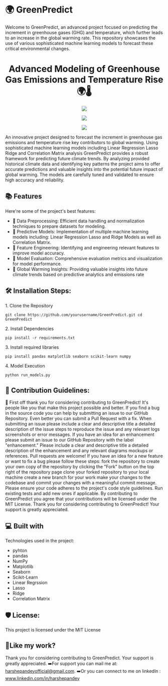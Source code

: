 # 🌍 GreenPredict
Welcome to GreenPredict, an advanced project focused on predicting the increment in greenhouse gases (GHG) and temperature, which further leads to an increase in the global warming rate. This repository showcases the use of various sophisticated machine learning models to forecast these critical environmental changes.
<h1 align="Center" id="title">Advanced Modeling of Greenhouse Gas Emissions and Temperature Rise 🌍🌡️</h1>

<p align="center"><img src="https://socialify.git.ci/harshepandeyofficial/GreenPredict/image?font=Rokkitt&language=1&name=1&owner=1&pattern=Floating%20Cogs&theme=Auto"></p>

<p align="center"><img src="https://upload.wikimedia.org/wikipedia/commons/thumb/8/88/Change_in_Average_Temperature.svg/1024px-Change_in_Average_Temperature.png"></p>

<p align="center"><img src="https://upload.wikimedia.org/wikipedia/commons/thumb/a/a0/20200324_Global_average_temperature_-_NASA-GISS_HadCrut_NOAA_Japan_BerkeleyE.svg/1280px-20200324_Global_average_temperature_-_NASA-GISS_HadCrut_NOAA_Japan_BerkeleyE.png"></p>

<p id="description">
  

<p id="description">An innovative project designed to forecast the increment in greenhouse gas emissions and temperature rise key contributors to global warming. Using sophisticated machine learning models including Linear Regression Lasso Ridge and Correlation Matrix analysis GreenPredict provides a robust framework for predicting future climate trends. By analyzing provided historical climate data and identifying key patterns the project aims to offer accurate predictions and valuable insights into the potential future impact of global warming. The models are carefully tuned and validated to ensure high accuracy and reliability.</p>

  
  
<h2>📚 Features</h2>

Here're some of the project's best features:

*   📌 Data Preprocessing: Efficient data handling and normalization techniques to prepare datasets for modeling.
*   📌 Predictive Models: Implementation of multiple machine learning models including: Linear Regression Lasso and Ridge Models as well as Correlation Matrix.
*   📌 Feature Engineering: Identifying and engineering relevant features to improve model accuracy.
*   📌 Model Evaluation: Comprehensive evaluation metrics and visualization for model performance.
*   📌 Global Warming Insights: Providing valuable insights into future climate trends based on predictive analytics and emissions rate

<h2>🛠️ Installation Steps:</h2>

<p>1. Clone the Repository</p>

```
git clone https://github.com/yourusername/GreenPredict.git cd GreenPredict
```

<p>2. Install Dependencies</p>

```
pip install -r requirements.txt
```

<p>3. Install required libraries</p>

```
pip install pandas matplotlib seaborn scikit-learn numpy
```

<p>4. Model Execution</p>

```
python run_models.py
```

<h2>🍰 Contribution Guidelines:</h2>

📌 First off thank you for considering contributing to GreenPredict! It's people like you that make this project possible and better. If you find a bug in the source code you can help by submitting an issue to our GitHub Repository. Even better you can submit a Pull Request with a fix. When submitting an issue please include a clear and descriptive title a detailed description of the issue steps to reproduce the issue and any relevant logs screenshots or error messages. If you have an idea for an enhancement please submit an issue to our GitHub Repository with the label "enhancement." Please include a clear and descriptive title a detailed description of the enhancement and any relevant diagrams mockups or references. Pull requests are welcome! If you have an idea for a new feature or want to fix a bug please follow these steps: fork the repository to create your own copy of the repository by clicking the "Fork" button on the top right of the repository page clone your forked repository to your local machine create a new branch for your work make your changes to the codebase and commit your changes with a meaningful commit message. Please ensure your code adheres to the project's code style guidelines. Run existing tests and add new ones if applicable. By contributing to GreenPredict you agree that your contributions will be licensed under the MIT License. Thank you for considering contributing to GreenPredict! Your support is greatly appreciated.

  
  
<h2>💻 Built with</h2>

Technologies used in the project:

*   pyhton
*   pandas
*   NumPy
*   Matplotlib
*   Seaborn
*   Scikit-Learn
*   Linear Regrssion
*   Lasso
*   Ridge
*   Correlation Matrix

<h2>🛡️ License:</h2>

This project is licensed under the MIT License

<h2>💖Like my work?</h2>

Thank you for considering contributing to GreenPredict. Your support is greatly appreciated. 
➡️For support you can mail me at: harshepandeyofficial@gmail.com.
➡️Or you can connect to me on linkedIn : www.linkedin.com/in/harshepandey
